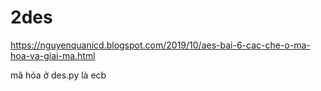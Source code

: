 # 2des
https://nguyenquanicd.blogspot.com/2019/10/aes-bai-6-cac-che-o-ma-hoa-va-giai-ma.html

mã hóa ở des.py là ecb
